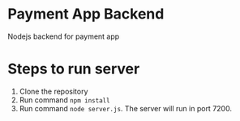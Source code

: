 # Payment App Backend
Nodejs backend for payment app

# Steps to run server
1. Clone the repository
2. Run command  `npm install`
3. Run command  `node server.js`. The server will run in port 7200.

